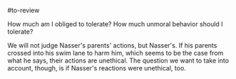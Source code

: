 
#to-review

How much am I obliged to tolerate? How much unmoral behavior should I tolerate?

We will not judge Nasser's parents' actions, but Nasser's. If his parents crossed into his swim lane to harm him, which seems to be the case from what he says, their actions are unethical. The question we want to take into account, though, is if Nasser's reactions were unethical, too.
